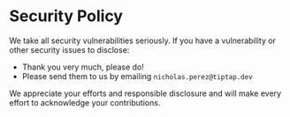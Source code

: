 # Security Policy

We take all security vulnerabilities seriously.
If you have a vulnerability or other security issues to disclose:

- Thank you very much, please do!
- Please send them to us by emailing `nicholas.perez@tiptap.dev`

We appreciate your efforts and responsible disclosure and will make every effort to acknowledge your contributions.
